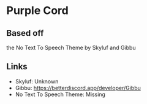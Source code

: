 # Purple Cord

## Based off
the No Text To Speech Theme by Skyluf and Gibbu

## Links
- Skyluf: Unknown
- Gibbu: https://betterdiscord.app/developer/Gibbu
- No Text To Speech Theme: Missing